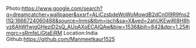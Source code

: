 Photo:https://www.google.com/search?q=dreamcatcher+wallpaper&sxsrf=ALiCzsbdeWoWoMowdB2dCn0l9R9fns2I1Q:1666724060488&source=lnms&tbm=isch&sa=X&ved=2ahUKEwjRl8H8hvz6AhWfwjgGHezjD2sQ_AUoAXoECAIQAw&biw=1536&bih=842&dpr=1.25#imgrc=sRmfeLiGtaEiRM
Location:India
Github:https://github.com/Manmeetkaur1525
